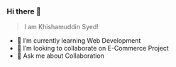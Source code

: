 ### Hi there 👋 
> I am Khishamuddin Syed!

<!--
**officialkmsyed/officialkmsyed** is a ✨ _special_ ✨ repository because its `README.md` (this file) appears on your GitHub profile.

Here are some ideas to get you started: -->

- 🌱 I’m currently learning Web Development
- 👯 I’m looking to collaborate on E-Commerce Project
- 💬 Ask me about Collaboration


